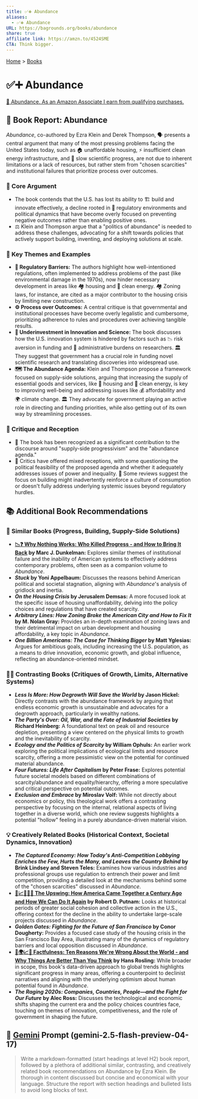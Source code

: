 ```yaml
---
title: ✅➕ Abundance
aliases:
  - ✅➕ Abundance
URL: https://bagrounds.org/books/abundance
share: true
affiliate link: https://amzn.to/4524SME
CTA: Think bigger.
---
```

[Home](../index.md) > [Books](./index.md)  
# ✅➕ Abundance  
[🛒 Abundance. As an Amazon Associate I earn from qualifying purchases.](https://amzn.to/4524SME)  
  
## 📖 Book Report: Abundance  
  
*Abundance*, co-authored by Ezra Klein and Derek Thompson, 🗣️ presents a central argument that many of the most pressing problems facing the United States today, such as 🏠 unaffordable housing, ⚡ insufficient clean energy infrastructure, and 🔬 slow scientific progress, are not due to inherent limitations or a lack of resources, but rather stem from "chosen scarcities" and institutional failures that prioritize process over outcomes.  
  
### 🎯 Core Argument  
  
* The book contends that the U.S. has lost its ability to 🏗️ build and innovate effectively, a decline rooted in 📜 regulatory environments and political dynamics that have become overly focused on preventing negative outcomes rather than enabling positive ones.  
* ⚖️ Klein and Thompson argue that a "politics of abundance" is needed to address these challenges, advocating for a shift towards policies that actively support building, inventing, and deploying solutions at scale.  
  
### 🔑 Key Themes and Examples  
  
* **🚧 Regulatory Barriers:** The authors highlight how well-intentioned regulations, often implemented to address problems of the past (like environmental damage in the 1970s), now hinder necessary development in areas like 🏘️ housing and 🔆 clean energy. 🏘️ Zoning laws, for instance, are cited as a major contributor to the housing crisis by limiting new construction.  
* **⚙️ Process over Outcomes:** A central critique is that governmental and institutional processes have become overly legalistic and cumbersome, prioritizing adherence to rules and procedures over achieving tangible results.  
* **🔬 Underinvestment in Innovation and Science:** The book discusses how the U.S. innovation system is hindered by factors such as 📉 risk aversion in funding and 💼 administrative burdens on researchers. 🏛️ They suggest that government has a crucial role in funding novel scientific research and translating discoveries into widespread use.  
* **🗺️ The Abundance Agenda:** Klein and Thompson propose a framework focused on supply-side solutions, arguing that increasing the supply of essential goods and services, like 🏡 housing and 🔆 clean energy, is key to improving well-being and addressing issues like 💰 affordability and 🌍 climate change. 🏛️ They advocate for government playing an active role in directing and funding priorities, while also getting out of its own way by streamlining processes.  
  
### 🧐 Critique and Reception  
  
* 📰 The book has been recognized as a significant contribution to the discourse around "supply-side progressivism" and the "abundance agenda."  
* 🤔 Critics have offered mixed receptions, with some questioning the political feasibility of the proposed agenda and whether it adequately addresses issues of power and inequality. 💬 Some reviews suggest the focus on building might inadvertently reinforce a culture of consumption or doesn't fully address underlying systemic issues beyond regulatory hurdles.  
  
## 📚 Additional Book Recommendations  
  
### 🤝 Similar Books (Progress, Building, Supply-Side Solutions)  
  
* **[📉❓ Why Nothing Works: Who Killed Progress - and How to Bring It Back](./why-nothing-works-who-killed-progress-and-how-to-bring-it-back.md) by Marc J. Dunkelman:** Explores similar themes of institutional failure and the inability of American systems to effectively address contemporary problems, often seen as a companion volume to *Abundance*.  
* **_Stuck_ by Yoni Appelbaum:** Discusses the reasons behind American political and societal stagnation, aligning with *Abundance*'s analysis of gridlock and inertia.  
* **_On the Housing Crisis_ by Jerusalem Demsas:** A more focused look at the specific issue of housing unaffordability, delving into the policy choices and regulations that have created scarcity.  
* **_Arbitrary Lines: How Zoning Broke the American City and How to Fix It_ by M. Nolan Gray:** Provides an in-depth examination of zoning laws and their detrimental impact on urban development and housing affordability, a key topic in *Abundance*.  
* **_One Billion Americans: The Case for Thinking Bigger_ by Matt Yglesias:** Argues for ambitious goals, including increasing the U.S. population, as a means to drive innovation, economic growth, and global influence, reflecting an abundance-oriented mindset.  
  
### 🙅‍♀️ Contrasting Books (Critiques of Growth, Limits, Alternative Systems)  
  
* **_Less Is More: How Degrowth Will Save the World_ by Jason Hickel:** Directly contrasts with the abundance framework by arguing that endless economic growth is unsustainable and advocates for a degrowth approach, particularly in wealthy nations.  
* **_The Party's Over: Oil, War, and the Fate of Industrial Societies_ by Richard Heinberg:** A foundational text on peak oil and resource depletion, presenting a view centered on the physical limits to growth and the inevitability of scarcity.  
* **_Ecology and the Politics of Scarcity_ by William Ophuls:** An earlier work exploring the political implications of ecological limits and resource scarcity, offering a more pessimistic view on the potential for continued material abundance.  
* **_Four Futures: Life After Capitalism_ by Peter Frase:** Explores potential future societal models based on different combinations of scarcity/abundance and equality/hierarchy, offering a more speculative and critical perspective on potential outcomes.  
* **_Exclusion and Embrace_ by Miroslav Volf:** While not directly about economics or policy, this theological work offers a contrasting perspective by focusing on the internal, relational aspects of living together in a diverse world, which one review suggests highlights a potential "hollow" feeling in a purely abundance-driven material vision.  
  
### 💡 Creatively Related Books (Historical Context, Societal Dynamics, Innovation)  
  
* **_The Captured Economy: How Today's Anti-Competition Lobbying Enriches the Few, Hurts the Many, and Leaves the Country Behind_ by Brink Lindsey and Steven Teles:** Examines how various industries and professional groups use regulation to entrench their power and limit competition, providing a detailed look at the mechanisms behind some of the "chosen scarcities" discussed in *Abundance*.  
* **[🤝📈🇺🇸🔁 The Upswing: How America Came Together a Century Ago and How We Can Do It Again](./the-upswing.md) by Robert D. Putnam:** Looks at historical periods of greater social cohesion and collective action in the U.S., offering context for the decline in the ability to undertake large-scale projects discussed in *Abundance*.  
* **_Golden Gates: Fighting for the Future of San Francisco_ by Conor Dougherty:** Provides a focused case study of the housing crisis in the San Francisco Bay Area, illustrating many of the dynamics of regulatory barriers and local opposition discussed in *Abundance*.  
* **[🤔🌍📈✅ Factfulness: Ten Reasons We're Wrong About the World - and Why Things Are Better Than You Think](./factfulness.md) by Hans Rosling:** While broader in scope, this book's data-driven approach to global trends highlights significant progress in many areas, offering a counterpoint to declinist narratives and aligning with the underlying optimism about human potential found in *Abundance*.  
* **_The Raging 2020s: Companies, Countries, People—and the Fight for Our Future_ by Alec Ross:** Discusses the technological and economic shifts shaping the current era and the policy choices countries face, touching on themes of innovation, competitiveness, and the role of government in shaping the future.  
  
## 💬 [Gemini](../software/gemini.md) Prompt (gemini-2.5-flash-preview-04-17)  
> Write a markdown-formatted (start headings at level H2) book report, followed by a plethora of additional similar, contrasting, and creatively related book recommendations on Abundance by Ezra Klein. Be thorough in content discussed but concise and economical with your language. Structure the report with section headings and bulleted lists to avoid long blocks of text.